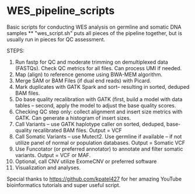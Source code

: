 # WES_pipeline_scripts
Basic scripts for conducting WES analysis on germline and somatic DNA samples 
** "wes_script.sh" puts all pieces of the pipeline together, but is usually run in pieces for QC assessment.

STEPS:
1. Run fastp for QC and moderate trimming on demultiplexed data (FASTQs). Check QC metrics for all files. Can process UMI if needed.
2. Map (align) to reference genome using BWA-MEM algorithm.
3. Merge SAM or BAM Files (if dual end reads) with Picard.
4. Mark duplicates with GATK Spark and sort– resulting in sorted, deduped BAM files.
5. Do base quality recalibration with GATK (first, build a model with data tables – second, apply the model to adjust the base quality scores.
6. Checking QC step only: collect alignment and insert size metrics with GATK. Can generate a histogram of insert sizes.
7. Call Variants – use GATK haplotype caller on sorted, deduped, base-quality recalibrated BAM files. Output = VCF
8. Call Somatic Variants – use Mutect2. Use germline if available – if not utilize panel of normal or population databases. Output = Somatic VCF
9. Use Funcotator (or preferred annotator) to annotate and filter somatic variants. Output = VCF or MAF. 
10. Optional, call CNV utilize ExomeCNV or preferred software
11. Visualization and analyses.

Special thanks to https://github.com/kpatel427 for her amazing YouTube bioinformatics tutorials and super useful script.
